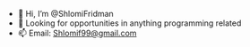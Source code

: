 - 👋 Hi, I’m @ShlomiFridman
- 👀 Looking for opportunities in anything programming related
- 📫 Email: Shlomif99@gmail.com

